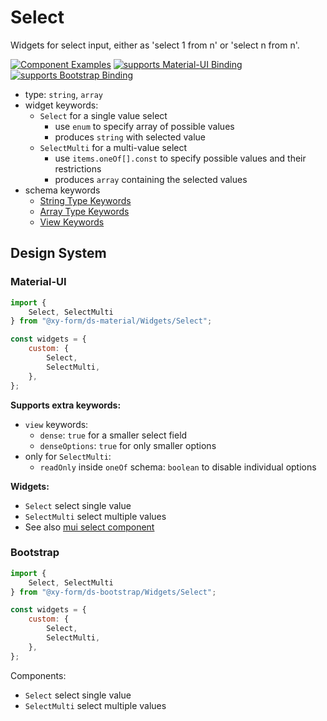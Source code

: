 # Select

Widgets for select input, either as 'select 1 from n' or 'select n from n'.

[![Component Examples](https://img.shields.io/badge/Examples-green?labelColor=1d3d39&color=1a6754&logoColor=ffffff&style=flat-square)](#demo-ui-generator) [![supports Material-UI Binding](https://img.shields.io/badge/Material-green?labelColor=1a237e&color=0d47a1&logoColor=ffffff&style=flat-square&logo=mui)](#material-ui) [![supports Bootstrap Binding](https://img.shields.io/badge/Bootstrap-green?labelColor=3C2B57&color=563D7C&logoColor=ffffff&style=flat-square&logo=bootstrap)](#bootstrap)

- type: `string`, `array`
- widget keywords:
    - `Select` for a single value select
        - use `enum` to specify array of possible values
        - produces `string` with selected value
    - `SelectMulti` for a multi-value select
        - use `items.oneOf[].const` to specify possible values and their restrictions
        - produces `array` containing the selected values
- schema keywords
    - [String Type Keywords](/docs/schema#type-string)
    - [Array Type Keywords](/docs/schema#type-array)
    - [View Keywords](/docs/schema#view-keyword)

## Design System

### Material-UI

```js
import {
    Select, SelectMulti
} from "@xy-form/ds-material/Widgets/Select";

const widgets = {
    custom: {
        Select,
        SelectMulti,
    },
};
```

**Supports extra keywords:**

- `view` keywords:
    - `dense`: `true` for a smaller select field
    - `denseOptions`: `true` for only smaller options
- only for `SelectMulti`:
    - `readOnly` inside `oneOf` schema: `boolean` to disable individual options

**Widgets:**

- `Select` select single value
- `SelectMulti` select multiple values
- See also [mui select component](https://material-ui.com/components/selects/)

### Bootstrap

```js
import {
    Select, SelectMulti
} from "@xy-form/ds-bootstrap/Widgets/Select";

const widgets = {
    custom: {
        Select,
        SelectMulti,
    },
};
```

Components:

- `Select` select single value
- `SelectMulti` select multiple values
